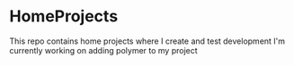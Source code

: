 # HomeProjects
This repo contains home projects where I create and test development
I'm currently working on adding polymer to my project
